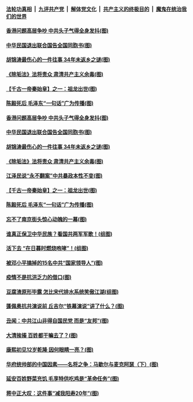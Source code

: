 ####  [法轮功真相](../../../../basic/blob/master/README.md?t=08052331) &nbsp;|&nbsp; [九评共产党](../../../../9ping.md/blob/master/README.md?t=08052331) &nbsp;|&nbsp; [解体党文化](../../../../jtdwh.md/blob/master/README.md?t=08052331)  &nbsp;|&nbsp; [共产主义的终极目的](../../../../gczydzjmd.md/blob/master/README.md?t=08052331) &nbsp;|&nbsp; [魔鬼在统治我们的世界](../../../../mgztzwmdsj.md/blob/master/README.md?t=08052331) 

#### [香港问题高层争吵 中共头子气得全身发抖(图)](../pages/p6/937974.md?t=08052331) 

#### [中华民国退出联合国告全国同胞书(图)](../pages/p6/941721.md?t=08052331) 

#### [胡锦涛最伤心的一件往事 34年未返乡之谜(图)](../pages/p6/941641.md?t=08052331) 

#### [《除垢法》法将责众 肃清共产主义余毒(图)](../pages/p6/940506.md?t=08052331) 

#### [【千古一帝秦始皇】之一：祖龙出世(图)](../pages/p6/941408.md?t=08052331) 

#### [陈毅死后 毛泽东“一句话”广为传播(图)](../pages/p6/941648.md?t=08052331) 

#### [香港问题高层争吵 中共头子气得全身发抖(图)](../pages/p6/937974.md?t=08052331) 

#### [中华民国退出联合国告全国同胞书(图)](../pages/p6/941721.md?t=08052331) 

#### [胡锦涛最伤心的一件往事 34年未返乡之谜(图)](../pages/p6/941641.md?t=08052331) 

#### [《除垢法》法将责众 肃清共产主义余毒(图)](../pages/p6/940506.md?t=08052331) 

#### [江泽民说“永不翻案”中共暴政本性不变(图)](../pages/p6/940129.md?t=08052331) 

#### [【千古一帝秦始皇】之一：祖龙出世(图)](../pages/p6/941408.md?t=08052331) 

#### [陈毅死后 毛泽东“一句话”广为传播(图)](../pages/p6/941648.md?t=08052331) 

#### [忘不了南京街头惊心动魄的一幕(图)](../pages/p6/940295.md?t=08052331) 

#### [谁真正保卫中华民族？看国共两军军歌！(组图)](../pages/p6/940537.md?t=08052331) 

#### [活下去 “在日暮时燃烧咆哮”！(组图)](../pages/p6/940475.md?t=08052331) 

#### [被邓小平搞掉的15名中共“国家领导人”(图)](../pages/p6/937973.md?t=08052331) 

#### [疫情不是抗洪乏力的借口(图)](../pages/p6/940959.md?t=08052331) 

#### [豆腐渣原形毕露 怎比宋代排水系统笑傲江湖(组图)](../pages/p6/940859.md?t=08052331) 

#### [蓬佩奥抗共演说前 丘吉尔“铁幕演说”讲了什么？(图)](../pages/p6/941482.md?t=08052331) 

#### [丑闻：中共江山非得自国民党 而是“友邦”(图)](../pages/p6/939977.md?t=08052331) 

#### [大清挨揍 百姓都干嘛去了？(图)](../pages/p6/941291.md?t=08052331) 

#### [康熙初见12岁乾隆 因何眼睛一亮？(图)](../pages/p6/939993.md?t=08052331) 

#### [华府统帅部的中国因素——名将之争：马歇尔与麦克阿瑟（下）(图)](../pages/p6/941227.md?t=08052331) 

#### [延安百姓野菜充饥 毛享特供吃鸡是“革命任务”(图)](../pages/p6/940536.md?t=08052331) 

#### [蒋中正大叹：这件事“减我阳寿20年”(图)](../pages/p6/939923.md?t=08052331) 

